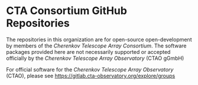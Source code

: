 # CTA Consortium GitHub Repositories

The repositories in this organization are for open-source open-development by members of the _Cherenkov Telescope Array Consortium_. The software packages provided here are not necessarily supported or accepted officially by the _Cherenkov Telescope Array Observatory_ (CTAO gGmbH)

For official software for the _Cherenkov Telescope Array Observatory_ (CTAO), please see https://gitlab.cta-observatory.org/explore/groups
